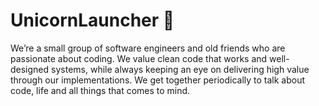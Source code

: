 # UnicornLauncher 🦄

We’re a small group of software engineers and old friends who are passionate about coding. We value clean code that works and well-designed systems, while always keeping an eye on delivering high value through our implementations. We get together periodically to talk about code, life and all things that comes to mind.

